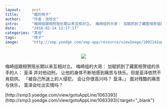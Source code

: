 ```yaml
---
layout:     post
title:      "媚的椅子"
author:     "作者：池玲文"
intro:      "梅崎组跟相贺阻长期以来互相对立。 梅崎组的大哥： 加赋抓到了藏匿相贺组的杀手的人： 韮泽 并对他动刑， 让他的身体不断地感到痛苦与快乐。但是韮泽依然不肯招供。 「被自己所迷上的人侵犯， 会让你很高兴吗？ 韮泽。」 面对残酷的痛苦与快乐， 韮泽会吐出实情吗？"
date:       "2018-02-14 12:17:17"
categories: "其他"
tags:       "椅子"
image:      "http://smp.yoedge.com/smp-app/resource/viewImage/1002142appline.png"
---
```

<div style="text-align: center">
<p><img src="http://smp.yoedge.com/smp-app/resource/viewImage/1002142appline.png"/></p>
</div>
<p class="post-meta">
<span>梅崎组跟相贺阻长期以来互相对立。 梅崎组的大哥： 加赋抓到了藏匿相贺组的杀手的人： 韮泽 并对他动刑， 让他的身体不断地感到痛苦与快乐。但是韮泽依然不肯招供。 「被自己所迷上的人侵犯， 会让你很高兴吗？ 韮泽。」 面对残酷的痛苦与快乐， 韮泽会吐出实情吗？</span>
</p>
[http://smp3.yoedge.com/view/gotoAppLine/1063393](http://smp3.yoedge.com/view/gotoAppLine/1063393){:target="_blank"}


